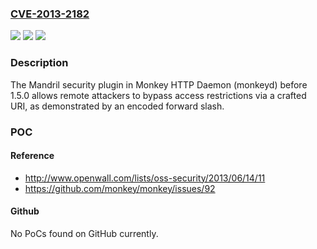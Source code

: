 ### [CVE-2013-2182](https://cve.mitre.org/cgi-bin/cvename.cgi?name=CVE-2013-2182)
![](https://img.shields.io/static/v1?label=Product&message=n%2Fa&color=blue)
![](https://img.shields.io/static/v1?label=Version&message=n%2Fa&color=blue)
![](https://img.shields.io/static/v1?label=Vulnerability&message=n%2Fa&color=brighgreen)

### Description

The Mandril security plugin in Monkey HTTP Daemon (monkeyd) before 1.5.0 allows remote attackers to bypass access restrictions via a crafted URI, as demonstrated by an encoded forward slash.

### POC

#### Reference
- http://www.openwall.com/lists/oss-security/2013/06/14/11
- https://github.com/monkey/monkey/issues/92

#### Github
No PoCs found on GitHub currently.

